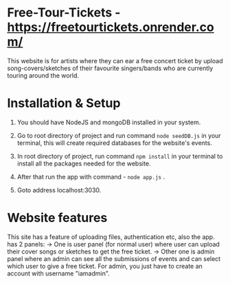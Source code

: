# Free-Tour-Tickets - https://freetourtickets.onrender.com/
This website is for artists where they can ear a free concert ticket by upload song-covers/sketches of their favourite singers/bands who are currently touring around the world.


# Installation & Setup
1) You should have NodeJS and mongoDB installed in your system.

2) Go to root directory of project and run command `node seedDB.js` in your terminal, this will create required databases for the website's events.

3) In root directory of project, run command `npm install` in your terminal to install all the packages needed for the website.

4) After that run the app with command -  `node app.js` .

5) Goto address localhost:3030.

# Website features
This site has a feature of uploading files, authentication etc, also the app. has 2 panels:
-> One is user panel (for normal user) where user can upload their cover songs or sketches to get the free ticket.
-> Other one is admin panel where an admin can see all the submissions of events and can select which user to give a free ticket.
For admin, you just have to create an account with username "iamadmin".

